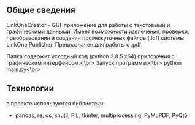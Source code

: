 ## Общие сведения

LinkOneCreator - GUI-приложение для работы с текстовыми и графическими данными. Имеет возможности извлечения, проверки, преобразования и создания промежуточных
файлов (.ldf) системы LinkOne Publisher. Предназначен для работы с .pdf

Папка содержит исходный код (python 3.8.5 x64) приложения c графическим интерфейсом.<\br> 
Запуск программы:<\br> 
python main.py<\br> 
	
## Технологии
в проекте используются библиотеки:
* pandas, re, os, shutil, PIL, tkinter, multiprocessing, PyMuPDF, PyQt5
